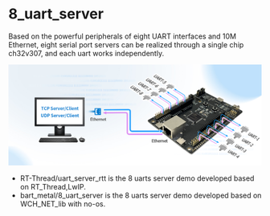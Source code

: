 # 8_uart_server

Based on the powerful peripherals of eight UART interfaces and 10M Ethernet, eight serial port servers can be realized through a single chip ch32v307, and each uart works independently.

![8_uart_image](image/8_uart_image.jpg)

* RT-Thread/uart_server_rtt is the 8 uarts server demo developed based on RT_Thread,LwIP.
* bart_metal/8_uart_server is the 8 uarts server demo developed based on WCH_NET_lib with no-os.
